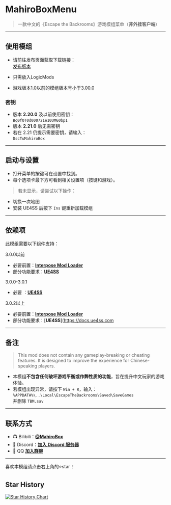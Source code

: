 #  **MahiroBoxMenu**

> 一款中文的《Escape the Backrooms》游戏模组菜单（**非外挂客户端**）

---

##  **使用模组**

- 请前往发布页面获取下载链接：  
   [发布版本](https://github.com/CBEXRP/MahiroBoxMenu/releases)

- 只需放入LogicMods

- 游戏版本1.0以前的模组版本号小于3.00.0

###  密钥

- 版本 **2.20.0** 及以前使用密钥：  
  `Bq0fOT0d000721e10UMG0bp1`
- 版本 **2.21.0** 后无需密钥  
- 若在 2.21 仍提示需要密钥，请输入：  
  `DscTuMahiroBox`

---

##  **启动与设置**

- 打开菜单的按键可在设置中找到。
- 每个选项卡最下方可看到相关设置项（按键和游戏）。

>  若未显示，请尝试以下操作：

- 切换一次地图  
- 安装 UE4SS 后按下 `Ins` 键重新加载模组

---

##  **依赖项**

此模组需要以下组件支持：

3.0.0以前
-  必要前置：[**Interpose Mod Loader**](https://www.nexusmods.com/escapethebackrooms/mods/7)
-  部分功能要求：[**UE4SS**](https://docs.ue4ss.com/)

3.0.0-3.0.1
-  必要 ：[**UE4SS**](https://docs.ue4ss.com/)

3.0.2以上
-  必要前置：[**Interpose Mod Loader**](https://www.nexusmods.com/escapethebackrooms/mods/7)
-  部分功能要求：[**UE4SS**](https://docs.ue4ss.com
  
---

##  **备注**

> This mod does not contain any gameplay-breaking or cheating features. It is designed to improve the experience for Chinese-speaking players.

- 本模组**不包含任何破坏游戏平衡或作弊性质的功能**，旨在提升中文玩家的游戏体验。
- 若模组出现异常，请按下 `Win + R`，输入：  
  `%APPDATA%\..\Local\EscapeTheBackrooms\Saved\SaveGames`  
  并删除 `TBM.sav`

---

##  **联系方式**

- 📺 Bilibili：[**@MahiroBox**](https://space.bilibili.com/1091949728)  
- 💬 Discord：[**加入 Discord 服务器**](https://discord.gg/UcfPSrV9FT)  
- 🐧 QQ [**加入群聊**](https://qm.qq.com/q/HGKcIgISQO)  

---

  喜欢本模组请点击右上角的⭐star！
  
## Star History

[![Star History Chart](https://api.star-history.com/svg?repos=MahiroBox/MahiroBoxMenu&type=date&legend=top-left)](https://www.star-history.com/#MahiroBox/MahiroBoxMenu&type=date&legend=top-left)

